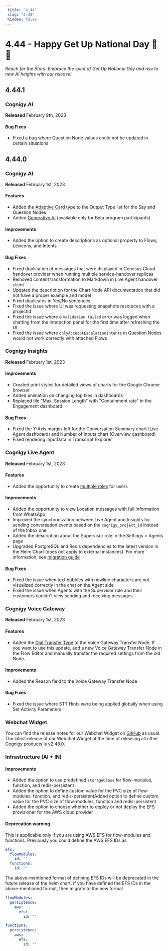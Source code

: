 ```yaml
---
 title: "4.44" 
 slug: "4.44" 
 hidden: false 
---
```


# 4.44 - Happy Get Up National Day 🧗 🌟

*Reach for the Stars: Embrace the spirit of Get Up National Day and rise to new AI heights with our release!*

## 4.44.1

### Cognigy.AI

**Released** February 9th, 2023

#### Bug Fixes

- Fixed a bug where Question Node values could not be updated in certain situations

## 4.44.0

### Cognigy.AI

**Released** February 1st, 2023

#### Features

- Added the [Adaptive Card](../ai/build/node-reference/basic/say.md#adaptive-card) type to the Output Type list for the Say and Question Nodes
- Added [Generative AI](../ai/empower/generative-ai.md) (available only for Beta program participants)

#### Improvements

- Added the option to create descriptions as optional property to Flows, Lexicons, and Intents

#### Bug Fixes

- Fixed duplication of messages that were displayed in Genesys Cloud handover provider when running multiple service-handover replicas
- Removed content transformation to Markdown in Live Agent handover client 
- Updated the description for the Chart Node API documentation that did not have a proper example and model 
- Fixed duplicates in Yes/No sentences 
- Fixed the issue where UI was requesting snapshots resources with a projectId 
- Fixed the issue where a `validation failed` error was logged when chatting from the Interaction panel for the first time after refreshing the UI
- Fixed the issue where `onlyAccecptEscalationIntents` in Question Nodes would not work correctly with attached Flows

### Cognigy Insights

**Released** February 1st, 2023

#### Improvements

- Created print styles for detailed views of charts for the Google Chrome browser
- Added animation on changing top tiles in dashboards
- Replaced tile "Max. Session Length" with "Containment rate" in the Engagement dashboard 

#### Bug Fixes

- Fixed the Y-Axis margin-left for the Conversation Summary chart (Live Agent dashboard) and Number of Inputs chart (Overview dashboard) 
- Fixed rendering inputData in Transcript Explorer 

### Cognigy Live Agent

**Released** February 1st, 2023

#### Features

- Added the opportunity to create [multiple roles](../live-agent/roles.md) for users

#### Improvements

- Added the opportunity to view Location messages with full information from WhatsApp
- Improved the synchronization between Live Agent and Insights for sending conversation events based on the `cognigy_project_id` instead of the Inbox one 
- Added the description about the Supervisor role in the Settings > Agents page 
- Upgraded PostgreSQL and Redis dependencies to the latest version in the Helm Chart (does not apply to external instances). For more information, see [migration guide](../live-agent/installation/migration/helm-dependencies.md)

#### Bug Fixes

- Fixed the issue when text bubbles with newline characters are not visualized correctly in the chat on the Agent side
- Fixed the issue when Agents with the Supervisor role and their customers couldn't view sending and receiving messages 

### Cognigy Voice Gateway

**Released** February 1st, 2023

#### Features

- Added the [Dial Transfer Type](../ai/build/node-reference/voice/voice-gateway/transfer.md) to the Voice Gateway Transfer Node. If you want to use this update, add a new Voice Gateway Transfer Node in the Flow Editor and manually transfer the required settings from the old Node.
  
#### Improvements

- Added the Reason field to the Voice Gateway Transfer Node   

#### Bug Fixes

- Fixed the issue where STT Hints were being applied globally when using Set Activity Parameters

### Webchat Widget

You can find the release notes for our Webchat Widget on [GitHub](https://github.com/Cognigy/WebchatWidget/releases) as usual. The latest release of our Webchat Widget at the time of releasing all other Cognigy products is [v2.48.0](https://github.com/Cognigy/WebchatWidget/releases/tag/v2.48.0).

### Infrastructure (AI + IN)

#### Improvements

- Added the option to use predefined `storageClass` for flow-modules, function, and redis-persistent
- Added the option to define custom value for the PVC size of flow-modules, function, and redis-persistentAdded option to define custom value for the PVC size of flow-modules, function and redis-persistent
- Added the option to choose whether to deploy or not deploy the EFS provisioner for the AWS cloud provider

#### Deprecation warning

This is applicable only if you are using AWS EFS for flow-modules and functions. Previously you could define the AWS EFS IDs as

```yaml
efs:
  flowModules:
    id: ""
  functions:
    id: ""
```

The above-mentioned format of defining EFS IDs will be deprecated in the future release of the helm chart. If you have defined the EFS IDs in the above-mentioned format, then migrate to the new format

```yaml
flowModules:
  persistence:
    aws:
      efs:
        id: ""

functions:
  persistence:
    aws:
      efs:
        id: ""
```